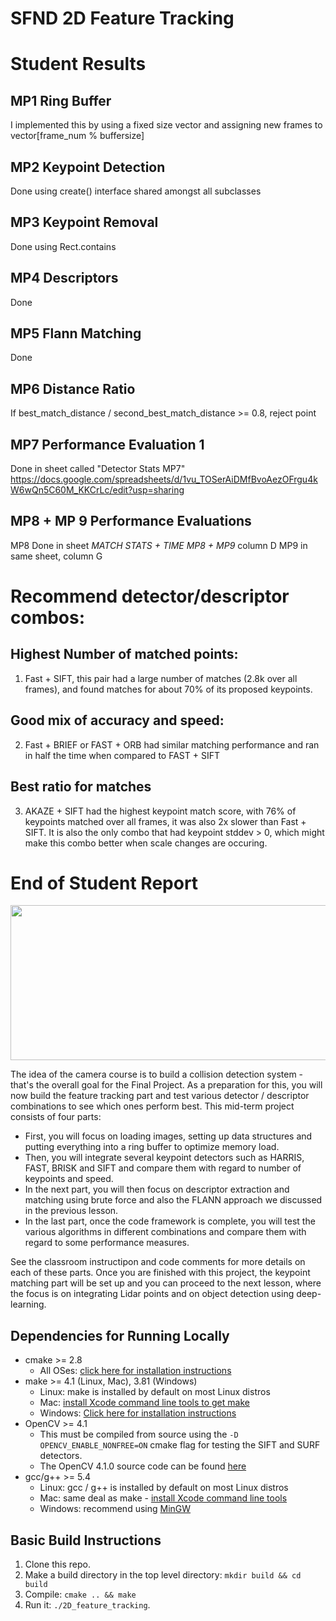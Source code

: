 # SFND 2D Feature Tracking

# Student Results

## MP1 Ring Buffer
I implemented this by using a fixed size vector and assigning new frames to vector[frame_num % buffersize]

## MP2 Keypoint Detection
Done using create() interface shared amongst all subclasses

## MP3 Keypoint Removal
Done using Rect.contains

## MP4 Descriptors
Done 

## MP5 Flann Matching
Done

## MP6 Distance Ratio
If best_match_distance / second_best_match_distance >= 0.8, reject point

## MP7 Performance Evaluation 1
Done in sheet called "Detector Stats MP7" https://docs.google.com/spreadsheets/d/1vu_TOSerAiDMfBvoAezOFrgu4kW6wQn5C60M_KKCrLc/edit?usp=sharing

## MP8 + MP 9 Performance Evaluations
MP8 Done in sheet _MATCH STATS + TIME MP8 + MP9_ column D
MP9 in same sheet, column G

# Recommend detector/descriptor combos:

## Highest Number of matched points:
1.  Fast + SIFT, this pair had a large number of matches (2.8k over all frames), and found matches for about 70% of its proposed keypoints. 

## Good mix of accuracy and speed:
2. Fast + BRIEF or FAST + ORB had  similar matching performance and ran in half the time when compared to FAST + SIFT

## Best ratio for matches
3. AKAZE + SIFT had the highest keypoint match score, with 76% of keypoints matched over all frames, it was also 2x slower than Fast + SIFT. It is also the only combo that had keypoint stddev > 0, which might make this combo better when scale changes are occuring. 


# End of Student Report

<img src="images/keypoints.png" width="820" height="248" />

The idea of the camera course is to build a collision detection system - that's the overall goal for the Final Project. As a preparation for this, you will now build the feature tracking part and test various detector / descriptor combinations to see which ones perform best. This mid-term project consists of four parts:

* First, you will focus on loading images, setting up data structures and putting everything into a ring buffer to optimize memory load. 
* Then, you will integrate several keypoint detectors such as HARRIS, FAST, BRISK and SIFT and compare them with regard to number of keypoints and speed. 
* In the next part, you will then focus on descriptor extraction and matching using brute force and also the FLANN approach we discussed in the previous lesson. 
* In the last part, once the code framework is complete, you will test the various algorithms in different combinations and compare them with regard to some performance measures. 

See the classroom instructipon and code comments for more details on each of these parts. Once you are finished with this project, the keypoint matching part will be set up and you can proceed to the next lesson, where the focus is on integrating Lidar points and on object detection using deep-learning. 

## Dependencies for Running Locally
* cmake >= 2.8
  * All OSes: [click here for installation instructions](https://cmake.org/install/)
* make >= 4.1 (Linux, Mac), 3.81 (Windows)
  * Linux: make is installed by default on most Linux distros
  * Mac: [install Xcode command line tools to get make](https://developer.apple.com/xcode/features/)
  * Windows: [Click here for installation instructions](http://gnuwin32.sourceforge.net/packages/make.htm)
* OpenCV >= 4.1
  * This must be compiled from source using the `-D OPENCV_ENABLE_NONFREE=ON` cmake flag for testing the SIFT and SURF detectors.
  * The OpenCV 4.1.0 source code can be found [here](https://github.com/opencv/opencv/tree/4.1.0)
* gcc/g++ >= 5.4
  * Linux: gcc / g++ is installed by default on most Linux distros
  * Mac: same deal as make - [install Xcode command line tools](https://developer.apple.com/xcode/features/)
  * Windows: recommend using [MinGW](http://www.mingw.org/)

## Basic Build Instructions

1. Clone this repo.
2. Make a build directory in the top level directory: `mkdir build && cd build`
3. Compile: `cmake .. && make`
4. Run it: `./2D_feature_tracking`.